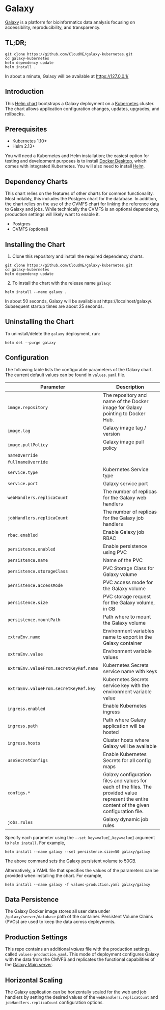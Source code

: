# Galaxy

[Galaxy](https://galaxyproject.org/) is a platform for bioinformatics data
analysis focusing on accessibility, reproducibility, and transparency.

## TL;DR;

```console
git clone https://github.com/CloudVE/galaxy-kubernetes.git
cd galaxy-kubernetes
helm dependency update
helm install .
```
In about a minute, Galaxy will be available at https://127.0.0.1/

## Introduction

This [Helm chart]() bootstraps a Galaxy deployment on a
[Kubernetes](https://kubernetes.io/) cluster. The chart allows application
configuration changes, updates, upgrades, and rollbacks.

## Prerequisites

- Kubernetes 1.10+
- Helm 2.13+

You will need a Kubernetes and Helm installation; the easiest option for
testing and development purposes is to install
[Docker Desktop](https://www.docker.com/products/docker-desktop), which comes
with integrated Kubernetes. You will also need to install
[Helm](https://github.com/helm/helm#install).

## Dependency Charts

This chart relies on the features of other charts for common functionality.
Most notably, this includes the Postgres chart for the database. In addition,
the chart relies on the use of the CVMFS chart for linking the reference data
to Galaxy and jobs. While technically the CVMFS is an optional dependency,
production settings will likely want to enable it.

- Postgres
- CVMFS (optional)

## Installing the Chart

1. Clone this repository and install the required dependency charts.
```
git clone https://github.com/CloudVE/galaxy-kubernetes.git
cd galaxy-kubernetes
helm dependency update
```

2. To install the chart with the release name `galaxy`:
```
helm install --name galaxy .
```
In about 50 seconds, Galaxy will be available at https://localhost/galaxy/.
Subsequent startup times are about 25 seconds.

## Uninstalling the Chart

To uninstall/delete the `galaxy` deployment, run:

```console
helm del --purge galaxy
```

## Configuration

The following table lists the configurable parameters of the Galaxy chart. The
current default values can be found in `values.yaml` file.

| Parameter                              | Description                                                                                                                                   |
|----------------------------------------|-----------------------------------------------------------------------------------------------------------------------------------------------|
| `image.repository`                     | The repository and name of the Docker image for Galaxy pointing to Docker Hub.                                                                |
| `image.tag`                            | Galaxy image tag / version                                                                                                                    |
| `image.pullPolicy`                     | Galaxy image pull policy                                                                                                                      |
| `nameOverride`                         |                                                                                                                                               |
| `fullnameOverride`                     |                                                                                                                                               |
| `service.type`                         | Kubernetes Service type                                                                                                                       |
| `service.port`                         | Galaxy service port                                                                                                                           |
| `webHandlers.replicaCount`             | The number of replicas for the Galaxy web handlers                                                                                            |
| `jobHandlers.replicaCount`             | The number of replicas for the Galaxy job handlers                                                                                            |
| `rbac.enabled`                         | Enable Galaxy job RBAC                                                                                                                        |
| `persistence.enabled`                  | Enable persistence using PVC                                                                                                                  |
| `persistence.name`                     | Name of the PVC                                                                                                                               |
| `persistence.storageClass`             | PVC Storage Class for Galaxy volume                                                                                                           |
| `persistence.accessMode`               | PVC access mode for the Galaxy volume                                                                                                         |
| `persistence.size`                     | PVC storage request for the Galaxy volume, in GB                                                                                              |
| `persistence.mountPath`                | Path where to mount the Galaxy volume                                                                                                         |
| `extraEnv.name`                        | Environment variables name to export in the Galaxy container                                                                                  |
| `extraEnv.value`                       | Environment variable values                                                                                                                   |
| `extraEnv.valueFrom.secretKeyRef.name` | Kubernetes Secrets service name with keys                                                                                                     |
| `extraEnv.valueFrom.secretKeyRef.key`  | Kubernetes Secrets service key with the environment variable value                                                                            |
| `ingress.enabled`                      | Enable Kubernetes ingress                                                                                                                     |
| `ingress.path`                         | Path where Galaxy application will be hosted                                                                                                  |
| `ingress.hosts`                        | Cluster hosts where Galaxy will be available                                                                                                  |
| `useSecretConfigs`                     | Enable Kubernetes Secrets for all config maps                                                                                                 |
| `configs.*`                            | Galaxy configuration files and values for each of the files. The provided value represent the entire content of the given configuration file. |
| `jobs.rules`                           | Galaxy dynamic job rules                                                                                                                      |

Specify each parameter using the `--set key=value[,key=value]` argument to
`helm install`. For example,

```console
helm install --name galaxy --set persistence.size=50 galaxy/galaxy
```

The above command sets the Galaxy persistent volume to 50GB.

Alternatively, a YAML file that specifies the values of the parameters can be
provided when installing the chart. For example,

```console
helm install --name galaxy -f values-production.yaml galaxy/galaxy
```

## Data Persistence

The Galaxy Docker image stores all user data under `/galaxy/server/database`
path of the container. Persistent Volume Claims (PVCs) are used to keep the
data across deployments.

## Production Settings

This repo contains an additional _values_ file with the production settings,
called `values-production.yaml`. This mode of deployment configures Galaxy
with the data from the CMVFS and replicates the functional capabilities of the
[Galaxy Main server](usegalaxy.org).

## Horizontal Scaling

The Galaxy application can be horizontally scaled for the web and job handlers
by setting the desired values of the `webHandlers.replicaCount` and
`jobHandlers.replicaCount` configuration options.
